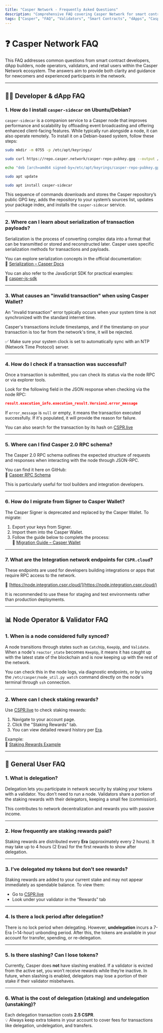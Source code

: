```yaml
---
title: "Casper Network - Frequently Asked Questions"
description: "Comprehensive FAQ covering Casper Network for smart contract developers, validators, operators, and users."
tags: ["Casper", "FAQ", "Validators", "Smart Contracts", "dApps", "Casper Wallet", "Node Operators"]
---
```


# ❓ Casper Network FAQ

This FAQ addresses common questions from smart contract developers, dApp builders, node operators, validators, and retail users within the Casper Network ecosystem. The answers aim to provide both clarity and guidance for newcomers and experienced participants in the network.

---

## 🧑‍💻 Developer & dApp FAQ

### 1. How do I install `casper-sidecar` on Ubuntu/Debian?

`casper-sidecar` is a companion service to a Casper node that improves performance and scalability by offloading event broadcasting and offering enhanced client-facing features. While typically run alongside a node, it can also operate remotely. To install it on a Debian-based system, follow these steps:

```bash
sudo mkdir -m 0755 -p /etc/apt/keyrings/

sudo curl https://repo.casper.network/casper-repo-pubkey.gpg --output /etc/apt/keyrings/casper-repo-pubkey.gpg

echo "deb [arch=amd64 signed-by=/etc/apt/keyrings/casper-repo-pubkey.gpg] https://repo.casper.network/releases focal main" | sudo tee -a /etc/apt/sources.list.d/casper.list

sudo apt update

sudo apt install casper-sidecar
```

This sequence of commands downloads and stores the Casper repository’s public GPG key, adds the repository to your system’s sources list, updates your package index, and installs the `casper-sidecar` service.

---

### 2. Where can I learn about serialization of transaction payloads?

Serialization is the process of converting complex data into a format that can be transmitted or stored and reconstructed later. Casper uses specific serialization methods for transactions and payloads.

You can explore serialization concepts in the official documentation:  
🔗 [Serialization – Casper Docs](https://docs.casper.network/concepts/serialization)

You can also refer to the JavaScript SDK for practical examples:  
🔗 [casper-js-sdk](https://www.npmjs.com/package/casper-js-sdk)

---

### 3. What causes an "invalid transaction" when using Casper Wallet?

An "invalid transaction" error typically occurs when your system time is not synchronized with the standard internet time. 

Casper's transactions include timestamps, and if the timestamp on your transaction is too far from the network's time, it will be rejected.

✅ Make sure your system clock is set to automatically sync with an NTP (Network Time Protocol) server.

---

### 4. How do I check if a transaction was successful?

Once a transaction is submitted, you can check its status via the node RPC or via explorer tools.

Look for the following field in the JSON response when checking via the node RPC:

```json
result.execution_info.execution_result.Version2.error_message
```

If `error_message` is `null` or empty, it means the transaction executed successfully. If it's populated, it will provide the reason for failure.

You can also search for the transaction by its hash on [CSPR.live](https://cspr.live)

---

### 5. Where can I find Casper 2.0 RPC schema?

The Casper 2.0 RPC schema outlines the expected structure of requests and responses when interacting with the node through JSON-RPC.

You can find it here on GitHub:  
🔗 [Casper RPC Schema](https://github.com/casper-network/casper-sidecar/blob/dev/resources/test/rpc_schema.json)

This is particularly useful for tool builders and integration developers.

---

### 6. How do I migrate from Signer to Casper Wallet?

The Casper Signer is deprecated and replaced by the Casper Wallet. To migrate:

1. Export your keys from Signer.
2. Import them into the Casper Wallet.
3. Follow the guide below to complete the process:  
🔗 [Migration Guide – Casper Wallet](https://www.casperwallet.io/user-guide/signer-user-start-here)

---

### 7. What are the Integration network endpoints for `CSPR.cloud`?

These endpoints are used for developers building integrations or apps that require RPC access to the network.

🔗 [https://node.integration.cspr.cloud/](https://node.integration.cspr.cloud/)

It is recommended to use these for staging and test environments rather than production deployments.

---

## 📊 Node Operator & Validator FAQ

### 1. When is a node considered fully synced?

A node transitions through states such as `CatchUp`, `KeepUp`, and `Validate`. When a node's `reactor_state` becomes `KeepUp`, it means it has caught up with the latest state of the blockchain and is now keeping up with the rest of the network.

You can check this in the node logs, via diagnostic endpoints, or by using the `/etc/casper/node_util.py watch` command directly on the node's terminal through `ssh` connection.

---

### 2. Where can I check staking rewards?

Use [CSPR.live](https://cspr.live) to check staking rewards:

1. Navigate to your account page.
2. Click the "Staking Rewards" tab.
3. You can view detailed reward history per [Era](../docs/concepts/glossary/E#era).

Example:  
🔗 [Staking Rewards Example](https://cspr.live/account/02038baa714f1f45aaacb4443df31bf27a8990369c2f9d585f904ec5c5b85aeb231f)

---

## 👤 General User FAQ

### 1. What is delegation?

Delegation lets you participate in network security by staking your tokens with a validator. You don’t need to run a node. Validators share a portion of the staking rewards with their delegators, keeping a small fee (commission).

This contributes to network decentralization and rewards you with passive income.

---

### 2. How frequently are staking rewards paid?

Staking rewards are distributed every **Era** (approximately every 2 hours). It may take up to 4 hours (2 Eras) for the first rewards to show after delegation.

---

### 3. I’ve delegated my tokens but don’t see rewards?

Staking rewards are added to your current stake and may not appear immediately as spendable balance. To view them:

- Go to [CSPR.live](https://cspr.live)
- Look under your validator in the “Rewards” tab

---

### 4. Is there a lock period after delegation?

There is no lock period when delegating. However, **undelegation** incurs a 7-Era (~14-hour) unbonding period. After this, the tokens are available in your account for transfer, spending, or re-delegation.

---

### 5. Is there slashing? Can I lose tokens?

Currently, Casper does **not** have slashing enabled. If a validator is evicted from the active set, you won’t receive rewards while they’re inactive. In future, when slashing is enabled, delegators may lose a portion of their stake if their validator misbehaves.

---

### 6. What is the cost of delegation (staking) and undelegation (unstaking)?

Each delegation transaction costs **2.5 CSPR**.  
💡 Always keep extra tokens in your account to cover fees for transactions like delegation, undelegation, and transfers.

